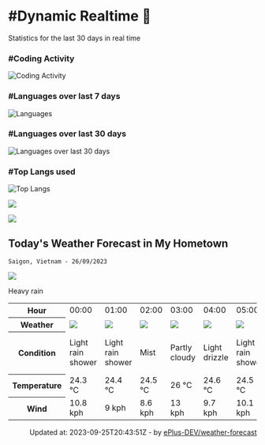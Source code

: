 # #Dynamic Realtime 💫

Statistics for the last 30 days in real time

### #Coding Activity

![Coding Activity](https://wakatime.com/share/@hoangit/f040630c-79e1-4e60-88f4-0d9ac2c2836a.svg "Coding Activity")

### #Languages over last 7 days

![Languages](https://wakatime.com/share/@hoangit/b096125c-54d3-497d-9357-f646151edaf0.svg "Languages")

### #Languages over last 30 days

![Languages over last 30 days](https://wakatime.com/share/@hoangit/a23576c8-da4a-4fb4-a796-209d67bee9e4.svg "Languages
over last 30 days")

### #Top Langs used

![Top Langs](https://github-readme-stats.vercel.app/api/top-langs/?username=hoangsvit&layout=compact)


![](https://komarev.com/ghpvc/?username=hoangsvit&style=for-the-badge)

[![](https://s11.flagcounter.com/count/1xO8/bg_FFFFFF/txt_000000/border_CCCCCC/columns_2/maxflags_10/viewers_3/labels_1/pageviews_1/flags_1/percent_0/)](https://s11.flagcounter.com/more/1xO8/)

## Today's Weather Forecast in My Hometown



`Saigon, Vietnam - 26/09/2023`

<img src="https://cdn.weatherapi.com/weather/64x64/day/308.png" />

Heavy rain


<table>
    <tr>
        <th>Hour</th>
        <td>00:00</td><td>01:00</td><td>02:00</td><td>03:00</td><td>04:00</td><td>05:00</td><td>06:00</td><td>07:00</td><td>08:00</td><td>09:00</td><td>10:00</td><td>11:00</td><td>12:00</td><td>13:00</td><td>14:00</td><td>15:00</td><td>16:00</td><td>17:00</td><td>18:00</td><td>19:00</td><td>20:00</td><td>21:00</td><td>22:00</td><td>23:00</td>
    </tr>
    <tr>
        <th>Weather</th>
        <td><img src="https://cdn.weatherapi.com/weather/64x64/night/353.png"></img></td><td><img src="https://cdn.weatherapi.com/weather/64x64/night/353.png"></img></td><td><img src="https://cdn.weatherapi.com/weather/64x64/night/143.png"></img></td><td><img src="https://cdn.weatherapi.com/weather/64x64/night/116.png"></img></td><td><img src="https://cdn.weatherapi.com/weather/64x64/night/266.png"></img></td><td><img src="https://cdn.weatherapi.com/weather/64x64/night/353.png"></img></td><td><img src="https://cdn.weatherapi.com/weather/64x64/day/353.png"></img></td><td><img src="https://cdn.weatherapi.com/weather/64x64/day/353.png"></img></td><td><img src="https://cdn.weatherapi.com/weather/64x64/day/353.png"></img></td><td><img src="https://cdn.weatherapi.com/weather/64x64/day/353.png"></img></td><td><img src="https://cdn.weatherapi.com/weather/64x64/day/353.png"></img></td><td><img src="https://cdn.weatherapi.com/weather/64x64/day/353.png"></img></td><td><img src="https://cdn.weatherapi.com/weather/64x64/day/353.png"></img></td><td><img src="https://cdn.weatherapi.com/weather/64x64/day/353.png"></img></td><td><img src="https://cdn.weatherapi.com/weather/64x64/day/356.png"></img></td><td><img src="https://cdn.weatherapi.com/weather/64x64/day/353.png"></img></td><td><img src="https://cdn.weatherapi.com/weather/64x64/day/353.png"></img></td><td><img src="https://cdn.weatherapi.com/weather/64x64/day/353.png"></img></td><td><img src="https://cdn.weatherapi.com/weather/64x64/night/353.png"></img></td><td><img src="https://cdn.weatherapi.com/weather/64x64/night/353.png"></img></td><td><img src="https://cdn.weatherapi.com/weather/64x64/night/353.png"></img></td><td><img src="https://cdn.weatherapi.com/weather/64x64/night/353.png"></img></td><td><img src="https://cdn.weatherapi.com/weather/64x64/night/353.png"></img></td><td><img src="https://cdn.weatherapi.com/weather/64x64/night/122.png"></img></td>
    </tr>
    <tr>
        <th>Condition</th>
        <td width="200px">Light rain shower</td><td width="200px">Light rain shower</td><td width="200px">Mist</td><td width="200px">Partly cloudy</td><td width="200px">Light drizzle</td><td width="200px">Light rain shower</td><td width="200px">Light rain shower</td><td width="200px">Light rain shower</td><td width="200px">Light rain shower</td><td width="200px">Light rain shower</td><td width="200px">Light rain shower</td><td width="200px">Light rain shower</td><td width="200px">Light rain shower</td><td width="200px">Light rain shower</td><td width="200px">Moderate or heavy rain shower</td><td width="200px">Light rain shower</td><td width="200px">Light rain shower</td><td width="200px">Light rain shower</td><td width="200px">Light rain shower</td><td width="200px">Light rain shower</td><td width="200px">Light rain shower</td><td width="200px">Light rain shower</td><td width="200px">Light rain shower</td><td width="200px">Overcast</td>
    </tr>
    <tr>
        <th>Temperature</th>
        <td>24.3 °C</td><td>24.4 °C</td><td>24.5 °C</td><td>26 °C</td><td>24.6 °C</td><td>24.5 °C</td><td>24.5 °C</td><td>25.1 °C</td><td>26.4 °C</td><td>27.4 °C</td><td>27.9 °C</td><td>28.6 °C</td><td>28.5 °C</td><td>26.7 °C</td><td>26.6 °C</td><td>27.2 °C</td><td>26.5 °C</td><td>25.3 °C</td><td>24.6 °C</td><td>24.4 °C</td><td>24.5 °C</td><td>24.4 °C</td><td>24.2 °C</td><td>24.2 °C</td>
    </tr>
    <tr>
        <th>Wind</th>
        <td>10.8 kph</td><td>9 kph</td><td>8.6 kph</td><td>13 kph</td><td>9.7 kph</td><td>10.1 kph</td><td>11.9 kph</td><td>14.4 kph</td><td>14.8 kph</td><td>17.3 kph</td><td>16.9 kph</td><td>16.2 kph</td><td>16.2 kph</td><td>12.2 kph</td><td>13.7 kph</td><td>15.8 kph</td><td>14.8 kph</td><td>15.1 kph</td><td>16.2 kph</td><td>16.6 kph</td><td>16.2 kph</td><td>10.1 kph</td><td>12.6 kph</td><td>14 kph</td>
    </tr>
</table>


<div align="right">
Updated at: 2023-09-25T20:43:51Z - by <a target="_blank" href="https://github.com/ePlus-DEV/weather-forecast">ePlus-DEV/weather-forecast</a>
</div>
